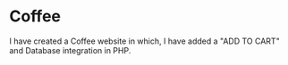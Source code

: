 # Coffee
I have created a Coffee website in which, I have added a "ADD TO CART" and Database integration in PHP.
